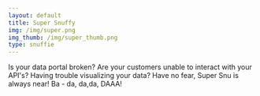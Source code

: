 ```yaml
---
layout: default
title: Super Snuffy
img: /img/super.png
img_thumb: /img/super_thumb.png
type: snuffie
---
```


Is your data portal broken? Are your customers unable to interact with your API's? Having trouble visualizing your data? Have no fear, Super Snu is always near! Ba - da, da,da, DAAA!
